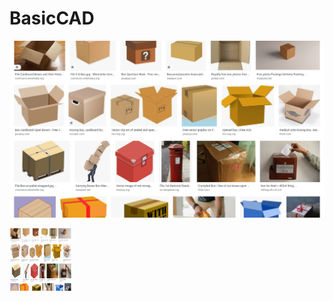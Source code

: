 # BasicCAD


![my picture](sandbox/image/Screenshot%202020-09-17%20at%209.22.07%20PM.png)




<img src="sandbox/image/Screenshot%202020-09-17%20at%209.22.07%20PM.png" alt="my picture" width="100" height="100">

